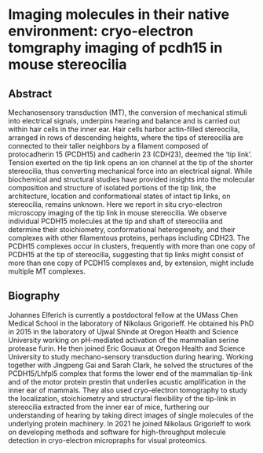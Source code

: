 # Imaging molecules in their native environment: cryo-electron tomgraphy imaging of pcdh15 in mouse stereocilia

## Abstract

Mechanosensory transduction (MT), the conversion of mechanical stimuli into
electrical signals, underpins hearing and balance and is carried out within hair
cells in the inner ear. Hair cells harbor actin-filled stereocilia, arranged in
rows of descending heights, where the tips of stereocilia are connected to their
taller neighbors by a filament composed of protocadherin 15 (PCDH15) and
cadherin 23 (CDH23), deemed the ‘tip link’. Tension exerted on the tip link
opens an ion channel at the tip of the shorter stereocilia, thus converting
mechanical force into an electrical signal. While biochemical and structural
studies have provided insights into the molecular composition and structure of
isolated portions of the tip link, the architecture, location and conformational
states of intact tip links, on stereocilia, remains unknown. Here we report in
situ cryo-electron microscopy imaging of the tip link in mouse stereocilia. We
observe individual PCDH15 molecules at the tip and shaft of stereocilia and
determine their stoichiometry, conformational heterogeneity, and their complexes
with other filamentous proteins, perhaps including CDH23. The PCDH15 complexes
occur in clusters, frequently with more than one copy of PCDH15 at the tip of
stereocilia, suggesting that tip links might consist of more than one copy of
PCDH15 complexes and, by extension, might include multiple MT complexes.

## Biography

Johannes Elferich is currently a postdoctoral fellow at the UMass Chen Medical
School in the laboratory of Nikolaus Grigorieff. He obtained his PhD in 2015 in
the laboratory of Ujwal Shinde at Oregon Health and Science University working
on pH-mediated activation of the mammalian serine protease furin. He then joined
Eric Gouaux at Oregon Health and Science University to study mechano-sensory
transduction during hearing. Working together with Jingpeng Gai and Sarah Clark,
he solved the structures of the PCDH15/Lhfpl5 complex that forms the lower end
of the mammalian tip-link and of the motor protein prestin that underlies
acustic amplification in the inner ear of mammals. They also used cryo-electron
tomography to study the localization, stoichiometry and structural flexibility
of the tip-link in stereocilia extracted from the inner ear of mice, furthering
our understanding of hearing by taking direct images of single molecules of the
underlying protein machinery. In 2021 he joined Nikolaus Grigorieff to work on
developing methods and software for high-throughput molecule detection in
cryo-electron micropraphs for visual proteomics.
